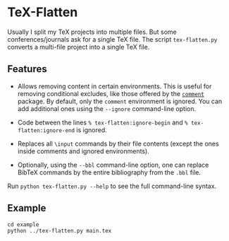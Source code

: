 # TeX-Flatten

Usually I split my TeX projects into multiple files.
But some conferences/journals ask for a single TeX file.
The script `tex-flatten.py` converts a multi-file project into a single TeX file.

## Features

* Allows removing content in certain environments.
This is useful for removing conditional excludes,
like those offered by the [`comment`](https://ctan.org/pkg/comment) package.
By default, only the `comment` environment is ignored.
You can add additional ones using the `--ignore` command-line option.

* Code between the lines `% tex-flatten:ignore-begin`
and `% tex-flatten:ignore-end` is ignored.

* Replaces all `\input` commands by their file contents
(except the ones inside comments and ignored environments).

* Optionally, using the `--bbl` command-line option,
one can replace BibTeX commands by the entire bibliography from the `.bbl` file.

Run `python tex-flatten.py --help` to see the full command-line syntax.

## Example

    cd example
    python ../tex-flatten.py main.tex
